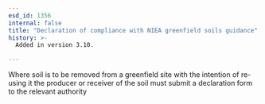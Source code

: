 ```yaml
---
esd_id: 1356
internal: false
title: "Declaration of compliance with NIEA greenfield soils guidance"
history: >-
  Added in version 3.10.

---
```


Where soil is to be removed from a greenfield site with the intention of re-using it the producer or receiver of the soil must submit a declaration form to the relevant authority

